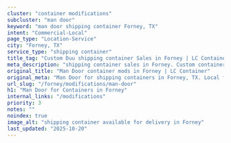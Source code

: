 ```yaml
---
cluster: "container modifications"
subcluster: "man door"
keyword: "man door shipping container Forney, TX"
intent: "Commercial-Local"
page_type: "Location-Service"
city: "Forney, TX"
service_type: "shipping container"
title_tag: "Custom Duu shipping container Sales in Forney | LC Container"
meta_description: "shipping container sales in Forney. Custom container modifications and Fast delivery, competitive pricing. Serving modifications area. Quote ID: LV8. Call (214) 524-4168 for your free quote today."
original_title: "Man Door container mods in Forney | LC Container"
original_meta: "Man Door for shipping containers in Forney, TX. Local fabrication & pro install. LC Container — Since 2003. Get a quote."
url_slug: "/forney/modifications/man-door"
h1: "Man Door for Containers in Forney"
internal_links: "/modifications"
priority: 3
notes: ""
noindex: true
image_alt: "shipping container available for delivery in Forney"
last_updated: "2025-10-20"
---
```


<!-- TODO: Add unique city/inventory copy, images, and internal links here. -->

